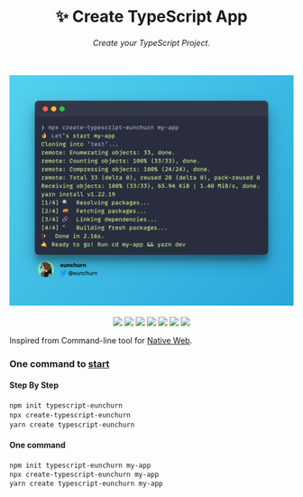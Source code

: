 <div align="center">
<h1 align="center">✨ Create TypeScript App</h1>
<h6>Create your TypeScript Project.</h6>
<br/>
<img src="https://raw.githubusercontent.com/eunchurn/create-typescript-eunchurn/master/.github/assets/snapcode.png" alt="screenshot"/>
<br/><br/>
<a href="https://github.com/eunchurn/create-typescript-eunchurn/actions/workflows/publish.yml"><img src="https://github.com/eunchurn/create-typescript-eunchurn/actions/workflows/publish.yml/badge.svg"></a>
<a href="https://github.com/eunchurn/create-typescript-eunchurn/actions/workflows/unit-test.yml"><img src="https://github.com/eunchurn/create-typescript-eunchurn/actions/workflows/unit-test.yml/badge.svg"></a>
<a href="https://npmjs.org/package/create-typescript-eunchurn"><img src="https://img.shields.io/npm/dw/create-typescript-eunchurn"/></a>
<a href="https://badges.depfu.com/github/eunchurn/create-typescript-eunchurn?project_id=37295"><img src="https://badges.depfu.com/badges/1d747893565a1644fd1b3dfe513ac99e/count.svg"/></a>
<img src="https://img.shields.io/bundlephobia/minzip/create-typescript-eunchurn"> <img src="https://img.shields.io/github/issues/eunchurn/create-typescript-eunchurn"> <img src="https://img.shields.io/npm/l/create-typescript-eunchurn">
</div>

Inspired from Command-line tool for [Native Web](https://github.com/nativew/nativeweb).

### One command to [start](https://github.com/eunchurn/typescript-app)

#### Step By Step

```zsh
npm init typescript-eunchurn
npx create-typescript-eunchurn
yarn create typescript-eunchurn
```

#### One command

```
npm init typescript-eunchurn my-app
npx create-typescript-eunchurn my-app
yarn create typescript-eunchurn my-app
```

